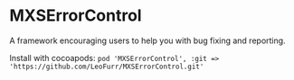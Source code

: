 # MXSErrorControl
A framework encouraging users to help you with bug fixing and reporting.

Install with cocoapods:
```pod 'MXSErrorControl', :git => 'https://github.com/LeoFurr/MXSErrorControl.git'```

